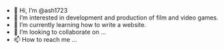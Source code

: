 - 👋 Hi, I’m @ash1723
- 👀 I’m interested in development and production of film and video games.
- 🌱 I’m currently learning how to write a website.
- 💞️ I’m looking to collaborate on ...
- 📫 How to reach me ...

<!---
ash1723/ash1723 is a ✨ special ✨ repository because its `README.md` (this file) appears on your GitHub profile.
You can click the Preview link to take a look at your changes.
--->

